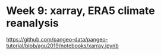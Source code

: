 # Week 9: xarray, ERA5 climate reanalysis

https://github.com/pangeo-data/pangeo-tutorial/blob/agu2019/notebooks/xarray.ipynb